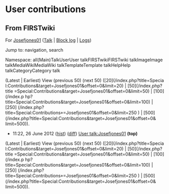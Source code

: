# User contributions

## From FIRSTwiki

For [Josefjones01](/index.php?title=User:Josefjones01&action=edit "User:Josefjones01") ([Talk](User_talk:Josefjones01 "User
talk:Josefjones01") | [Block log](/index.php?title=Special:Log&type=block&page=User:Josefjones01 "Special:Log") | [Logs](/index.php?title=Special:Log&user=Josefjones01 "Special:Log"))

Jump to: navigation, search

Namespace: all(Main)TalkUserUser talkFIRSTwikiFIRSTwiki talkImageImage talkMediaWikiMediaWiki talkTemplateTemplate talkHelpHelp talkCategoryCategory talk

(Latest | Earliest) View (previous 50) (next 50) ([20](/index.php?title=Specia
l:Contributions&target=Josefjones01&offset=0&limit=20) | [50](/index.php?title
=Special:Contributions&target=Josefjones01&offset=0&limit=50) | [100](/index.p
hp?title=Special:Contributions&target=Josefjones01&offset=0&limit=100) | [250] (/index.php?title=Special:Contributions⌖=Josefjones01&offset=0&limit=250 ) | [500](/index.php?title=Special:Contributions&target=Josefjones01&offset=0&
limit=500)).

- 11:22, 26 June 2012 ([hist](/index.php?title=User_talk:Josefjones01&action=history "User talk:Josefjones01")) ([diff](/index.php?title=User_talk:Josefjones01&diff=prev&oldid=169979 "User talk:Josefjones01")) [User talk:Josefjones01](User_talk:Josefjones01 "User talk:Josefjones01") **(top)**

(Latest | Earliest) View (previous 50) (next 50) ([20](/index.php?title=Specia
l:Contributions&target=Josefjones01&offset=0&limit=20) | [50](/index.php?title
=Special:Contributions&target=Josefjones01&offset=0&limit=50) | [100](/index.p
hp?title=Special:Contributions&target=Josefjones01&offset=0&limit=100) | [250] (/index.php?title=Special:Contributions⌖=Josefjones01&offset=0&limit=250 ) | [500](/index.php?title=Special:Contributions&target=Josefjones01&offset=0&
limit=500)).
